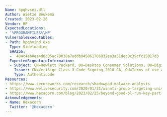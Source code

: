 ```yaml
---
Name: hpqhvsei.dll
Author: Wietze Beukema
Created: 2023-02-26
Vendor: HP
ExpectedLocations:
- '%PROGRAMFILES%\HP'
VulnerableExecutables:
- Path: hpqhvind.exe
  Type: Sideloading
  SHA256:
  -  404c4ab8ea4d0c05ac78038a7addb045861706832ea3a51dec8c39cfc15017d3
  ExpectedSignatureInformation:
  - Subject: CN=Hewlett Packard, OU=Desktop Consumer Solutions, OU=Digital ID Class 3 - Microsoft Software Validation v2, O=Hewlett Packard, L=San Diego, S=California, C=US
    Issuer: CN=VeriSign Class 3 Code Signing 2010 CA, OU=Terms of use at https://www.verisign.com/rpa (c)10, OU=VeriSign Trust Network, O="VeriSign, Inc.", C=US
    Type: Authenticode
Resources:
- https://www.secureworks.com/research/shadowpad-malware-analysis
- https://www.welivesecurity.com/2020/01/31/winnti-group-targeting-universities-hong-kong/
- https://www.hexacorn.com/blog/2023/02/25/beyond-good-ol-run-key-part-141/
Acknowledgements:
- Name: Hexacorn
  Twitter: '@Hexacorn'
---
```


